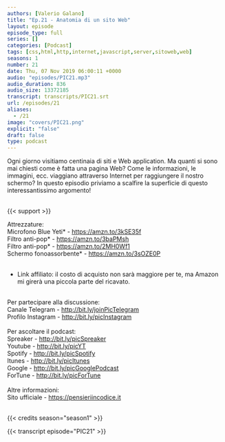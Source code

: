 ```yaml
---
authors: [Valerio Galano]
title: "Ep.21 - Anatomia di un sito Web"
layout: episode
episode_type: full
series: []
categories: [Podcast]
tags: [css,html,http,internet,javascript,server,sitoweb,web]
seasons: 1
number: 21
date: Thu, 07 Nov 2019 06:00:11 +0000
audio: "episodes/PIC21.mp3"
audio_duration: 836
audio_size: 13372185
transcript: transcripts/PIC21.srt
url: /episodes/21
aliases: 
  - /21
image: "covers/PIC21.png"
explicit: "false"
draft: false
type: podcast
---
```

Ogni giorno visitiamo centinaia di siti e Web application. Ma quanti si sono mai chiesti come è fatta una pagina Web? Come le informazioni, le immagini, ecc. viaggiano attraverso Internet per raggiungere il nostro schermo? In questo episodio priviamo a scalfire la superficie di questo interessantissimo argomento!<br />
<br />


{{< support >}}

Attrezzature:<br />
Microfono Blue Yeti* - <a href="https://amzn.to/3kSE35f" rel="noopener">https://amzn.to/3kSE35f</a>  <br />
Filtro anti-pop* - <a href="https://amzn.to/3baPMsh" rel="noopener">https://amzn.to/3baPMsh</a>  <br />
Filtro anti-pop* - <a href="https://amzn.to/2MH0Wf1" rel="noopener">https://amzn.to/2MH0Wf1</a>  <br />
Schermo fonoassorbente* - <a href="https://amzn.to/3sOZE0P" rel="noopener">https://amzn.to/3sOZE0P</a>  <br />
<br />
* Link affiliato: il costo di acquisto non sarà maggiore per te, ma Amazon mi girerà una piccola parte del ricavato. <br />
<br />
Per partecipare alla discussione:<br />
Canale Telegram - <a href="http://bit.ly/joinPicTelegram" rel="noopener">http://bit.ly/joinPicTelegram</a> <br />
Profilo Instagram - <a href="http://bit.ly/picInstagram" rel="noopener">http://bit.ly/picInstagram</a> <br />
<br />
Per ascoltare il podcast:<br />
Spreaker - <a href="http://bit.ly/picSpreaker" rel="noopener">http://bit.ly/picSpreaker</a> <br />
Youtube - <a href="http://bit.ly/picYT" rel="noopener">http://bit.ly/picYT</a> <br />
Spotify - <a href="http://bit.ly/picSpotify" rel="noopener">http://bit.ly/picSpotify</a> <br />
Itunes - <a href="http://bit.ly/picItunes" rel="noopener">http://bit.ly/picItunes</a> <br />
Google - <a href="http://bit.ly/picGooglePodcast" rel="noopener">http://bit.ly/picGooglePodcast</a> <br />
ForTune - <a href="http://bit.ly/picForTune" rel="noopener">http://bit.ly/picForTune</a> <br />
<br />
Altre informazioni:<br />
Sito ufficiale - <a href="https://pensieriincodice.it" rel="noopener">https://pensieriincodice.it</a> <br />
<br />


{{< credits season="season1" >}}

<!-- more -->

{{< transcript episode="PIC21" >}}